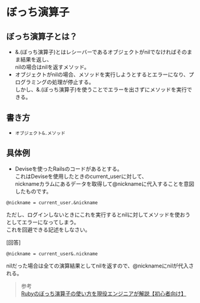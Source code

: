 # ぼっち演算子  
## ぼっち演算子とは？  
* &.(ぼっち演算子)とはレシーバーであるオブジェクトがnilでなければそのまま結果を返し、<br>nilの場合はnilを返すメソッド。
* オブジェクトがnilの場合、メソッドを実行しようとするとエラーになり、プログラミングの処理が停止する。  
しかし、&.(ぼっち演算子)を使うことでエラーを出さずにメソッドを実行できる。    
## 書き方  
* ```オブジェクト&.メソッド```
## 具体例  
* Deviseを使ったRailsのコードがあるとする。  
これはDeviseを使用したときのcurrent_userに対して、<br>nicknameカラムにあるデータを取得して@nicknameに代入することを意図したものです。  
```
@nickname = current_user.&nickname
```
ただし、ログインしないときにこれを実行するとnilに対してメソッドを使おうとしてエラーになってしまう。  
これを回避できる記述をしなさい。  

[回答]  
```
@nickname = current_user&.nickname
```
nilだった場合は全ての演算結果としてnilを返すので、@nicknameにnilが代入される。  




> 参考  
[Rubyのぼっち演算子の使い方を現役エンジニアが解説【初心者向け】]()  
